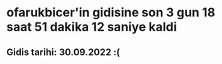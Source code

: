 # ofarukbicer'in gidisine son 3 gun 18 saat 51 dakika 12 saniye kaldi

## Gidis tarihi: 30.09.2022 :(